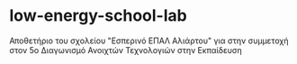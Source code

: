 # low-energy-school-lab
Αποθετήριο του σχολείου "Εσπερινό ΕΠΑΛ Αλιάρτου" για στην συμμετοχή στον 5o Διαγωνισμό Ανοιχτών Τεχνολογιών στην Εκπαίδευση
